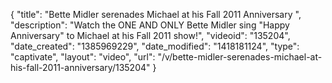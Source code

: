 {
    "title": "Bette Midler serenades Michael at his Fall 2011 Anniversary ",
    "description": "Watch the ONE AND ONLY Bette Midler sing \"Happy Anniversary\" to Michael at his Fall 2011 show!",
    "videoid": "135204",
    "date_created": "1385969229",
    "date_modified": "1418181124",
    "type": "captivate",
    "layout": "video",
    "url": "\/v\/bette-midler-serenades-michael-at-his-fall-2011-anniversary\/135204"
}